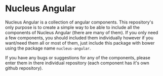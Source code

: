 # Nucleus Angular
Nucleus Angular is a collection of angular components.  This repository's only purpose is to create a simple way to be able to include all the components of Nucleus Angular (there are many of them).  If you only need a few components, you should included them individually however if you want/need them all or most of them, just include this package with bower using the package name ```nucleus-angular```.

If you have any bugs or suggestions for any of the components, please enter them in there individual repository (each component has it's own github repository).

